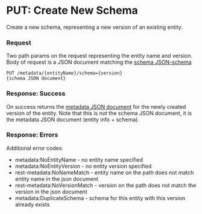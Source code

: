 # PUT: Create New Schema
Create a new schema, representing a new version of an existing entity.

### Request
Two path params on the request representing the entity name and version.
Body of request is a JSON document matching the [schema JSON-schema](https://raw.github.com/lightblue-platform/lightblue-core/master/metadata/src/main/resources/json-schema/metadata/schema.json)
```
PUT /metadata/{entityName}/schema={version}
{schema JSON document}
```

### Response: Success
On success returns the [metadata JSON document](https://raw.github.com/lightblue-platform/lightblue-core/master/metadata/src/main/resources/json-schema/metadata/metadata.json) for the newly created version of the entity.  Note that this is *not* the schema JSON document, it is the metadata JSON document (entity info + schema).

### Response: Errors
Additional error codes:
* metadata:NoEntityName - no entity name specified
* metadata:NoEntityVersion - no entity version specified
* rest-metadata:NoNameMatch - entity name on the path does not match entity name in the json document
* rest-metadata:NoVersionMatch - version on the path does not match the version in the json document
* metadata:DuplicateSchema - schema for this entity with this version already exists
